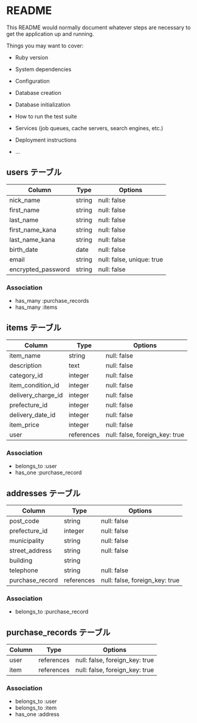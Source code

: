 # README

This README would normally document whatever steps are necessary to get the
application up and running.

Things you may want to cover:

* Ruby version

* System dependencies

* Configuration

* Database creation

* Database initialization

* How to run the test suite

* Services (job queues, cache servers, search engines, etc.)

* Deployment instructions

* ...



## users テーブル
| Column             | Type   | Options                              |
| ------------------ | ------ | ------------------------------------ |
| nick_name          | string | null: false                          |
| first_name         | string | null: false                          |
| last_name          | string | null: false                          |
| first_name_kana    | string | null: false                          |
| last_name_kana     | string | null: false                          |
| birth_date         | date   | null: false                          |
| email              | string | null: false, unique: true            |
| encrypted_password | string | null: false                          |

### Association

- has_many :purchase_records
- has_many :items





## items テーブル
| Column                | Type       | Options                        |
| --------------------- | ---------- | ------------------------------ |
| item_name             | string     | null: false                    |
| description           | text       | null: false                    |
| category_id           | integer    | null: false                    |
| item_condition_id     | integer    | null: false                    |
| delivery_charge_id    | integer    | null: false                    |
| prefecture_id         | integer    | null: false                    |
| delivery_date_id      | integer    | null: false                    |
| item_price            | integer    | null: false                    |
| user                  | references | null: false, foreign_key: true |

### Association

- belongs_to :user
- has_one :purchase_record








## addresses テーブル
| Column             | Type       | Options                        |
| ------------------ | ---------- | ------------------------------ |
| post_code          | string     | null: false                    |
| prefecture_id      | integer    | null: false                    |
| municipality       | string     | null: false                    |
| street_address     | string     | null: false                    |
| building           | string     |                                |
| telephone          | string     | null: false                    |
| purchase_record    | references | null: false, foreign_key: true |

### Association

- belongs_to :purchase_record






## purchase_records テーブル	

| Column             | Type       | Options                        |	
| ------------------ | ---------- | ------------------------------ |	
| user               | references | null: false, foreign_key: true |
| item               | references | null: false, foreign_key: true |

### Association

- belongs_to :user
- belongs_to :item
- has_one :address